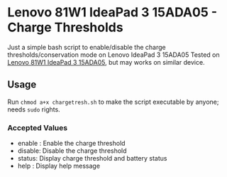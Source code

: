 # Lenovo 81W1 IdeaPad 3 15ADA05 - Charge Thresholds
Just a simple bash script to enable/disable the charge thresholds/conservation mode on Lenovo IdeaPad 3 15ADA05
Tested on [Lenovo 81W1 IdeaPad 3 15ADA05](https://psref.lenovo.com/Detail/IdeaPad/IdeaPad_3_15ADA05?M=81W1008EIX), but may works on similar device.
## Usage
Run `chmod a+x chargetresh.sh` to make the script executable by anyone; needs `sudo` rights.
### Accepted Values
- enable : Enable the charge threshold
- disable: Disable the charge threshold
- status:  Display charge threshold  and battery status
- help   : Display help message

